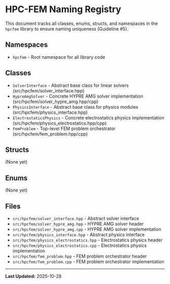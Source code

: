 # HPC-FEM Naming Registry

This document tracks all classes, enums, structs, and namespaces in the `hpcfem` library to ensure naming uniqueness (Guideline #5).

## Namespaces

- `hpcfem` - Root namespace for all library code

## Classes

- `SolverInterface` - Abstract base class for linear solvers (src/hpcfem/solver_interface.hpp)
- `HypreAmgSolver` - Concrete HYPRE AMG solver implementation (src/hpcfem/solver_hypre_amg.hpp/cpp)
- `PhysicsInterface` - Abstract base class for physics modules (src/hpcfem/physics_interface.hpp)
- `ElectrostaticsPhysics` - Concrete electrostatics physics implementation (src/hpcfem/physics_electrostatics.hpp/cpp)
- `FemProblem` - Top-level FEM problem orchestrator (src/hpcfem/fem_problem.hpp/cpp)

## Structs

(None yet)

## Enums

(None yet)

## Files

- `src/hpcfem/solver_interface.hpp` - Abstract solver interface
- `src/hpcfem/solver_hypre_amg.hpp` - HYPRE AMG solver header
- `src/hpcfem/solver_hypre_amg.cpp` - HYPRE AMG solver implementation
- `src/hpcfem/physics_interface.hpp` - Abstract physics interface
- `src/hpcfem/physics_electrostatics.hpp` - Electrostatics physics header
- `src/hpcfem/physics_electrostatics.cpp` - Electrostatics physics implementation
- `src/hpcfem/fem_problem.hpp` - FEM problem orchestrator header
- `src/hpcfem/fem_problem.cpp` - FEM problem orchestrator implementation

---
**Last Updated:** 2025-10-28
